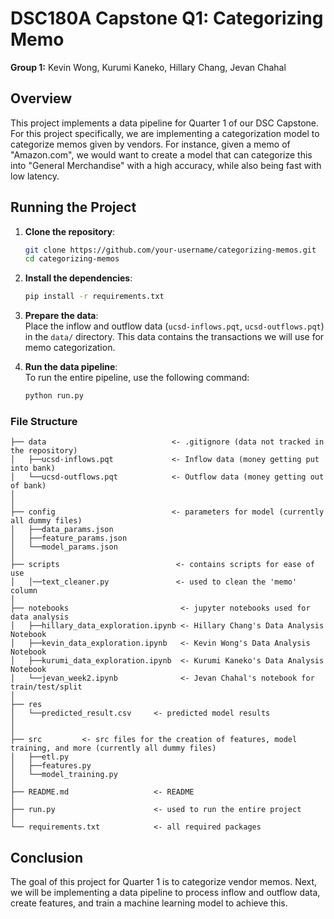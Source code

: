 # DSC180A Capstone Q1: Categorizing Memo

**Group 1:** Kevin Wong, Kurumi Kaneko, Hillary Chang, Jevan Chahal

## Overview

This project implements a data pipeline for Quarter 1 of our DSC Capstone. For this project specifically, we are implementing a categorization model to categorize memos given by vendors. For instance, given a memo of "Amazon.com", we would want to create a model that can categorize this into "General Merchandise" with a high accuracy, while also being fast with low latency.

## Running the Project

1. **Clone the repository**:
    ```bash
    git clone https://github.com/your-username/categorizing-memos.git
    cd categorizing-memos
    ```

2. **Install the dependencies**:
    ```bash
    pip install -r requirements.txt
    ```

3. **Prepare the data**:  
    Place the inflow and outflow data (`ucsd-inflows.pqt`, `ucsd-outflows.pqt`) in the `data/` directory. This data contains the transactions we will use for memo categorization.

4. **Run the data pipeline**:  
    To run the entire pipeline, use the following command:
    ```bash
    python run.py
    ```

### File Structure

```
├── data                            <- .gitignore (data not tracked in the repository)
│   ├──ucsd-inflows.pqt             <- Inflow data (money getting put into bank)
│   └──ucsd-outflows.pqt            <- Outflow data (money getting out of bank)
│   
│                     
├── config                          <- parameters for model (currently all dummy files)
│   ├──data_params.json     
│   ├──feature_params.json
│   └──model_params.json
│
├── scripts                          <- contains scripts for ease of use
│   │──text_cleaner.py               <- used to clean the 'memo' column
│
├── notebooks                         <- jupyter notebooks used for data analysis
│   ├──hillary_data_exploration.ipynb <- Hillary Chang's Data Analysis Notebook         
│   ├──kevin_data_exploration.ipynb   <- Kevin Wong's Data Analysis Notebook
│   ├──kurumi_data_exploration.ipynb  <- Kurumi Kaneko's Data Analysis Notebook
│   └──jevan_week2.ipynb              <- Jevan Chahal's notebook for train/test/split
│
├── res  
│   └──predicted_result.csv     <- predicted model results
│
│
├── src         <- src files for the creation of features, model training, and more (currently all dummy files)
│   ├──etl.py         
│   ├──features.py
│   └──model_training.py                  
│
├── README.md                   <- README
│
├── run.py                      <- used to run the entire project
│
└── requirements.txt            <- all required packages 
```

## Conclusion
The goal of this project for Quarter 1 is to categorize vendor memos. Next, we will be implementing a data pipeline to process inflow and outflow data, create features, and train a machine learning model to achieve this.
